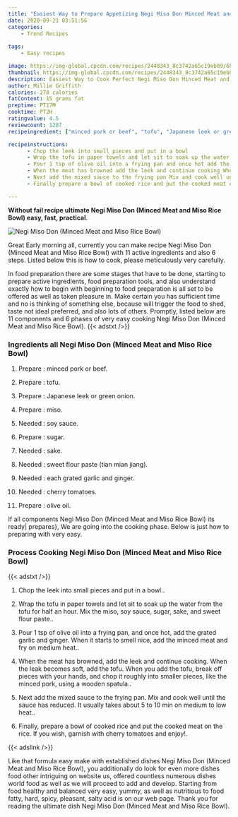 ```yaml
---
title: "Easiest Way to Prepare Appetizing Negi Miso Don Minced Meat and Miso Rice Bowl"
date: 2020-09-21 03:51:56
categories:
    - Trend Recipes
    
tags:
    - Easy recipes

image: https://img-global.cpcdn.com/recipes/2448343_8c3742a65c19eb09/680x482cq70/negi-miso-don-minced-meat-and-miso-rice-bowl-recipe-main-photo.jpg
thumbnail: https://img-global.cpcdn.com/recipes/2448343_8c3742a65c19eb09/350x250cq70/negi-miso-don-minced-meat-and-miso-rice-bowl-recipe-main-photo.jpg
description: Easiest Way to Cook Perfect Negi Miso Don Minced Meat and Miso Rice Bowl with 11 ingredients and 6 stages of easy cooking.
author: Millie Griffith
calories: 278 calories
fatContent: 15 grams fat
preptime: PT17M
cooktime: PT2H
ratingvalue: 4.5
reviewcount: 1287
recipeingredient: ["minced pork or beef", "tofu", "Japanese leek or green onion", "miso", "soy sauce", "sugar", "sake", "sweet flour paste tian mian jiang", "each grated garlic and ginger", "cherry tomatoes", "olive oil"]

recipeinstructions: 
      - Chop the leek into small pieces and put in a bowl 
      - Wrap the tofu in paper towels and let sit to soak up the water from the tofu for half an hour Mix the miso soy sauce sugar sake and sweet flour paste 
      - Pour 1 tsp of olive oil into a frying pan and once hot add the grated garlic and ginger When it starts to smell nice add the minced meat and fry on medium heat 
      - When the meat has browned add the leek and continue cooking When the leak becomes soft add the tofu When you add the tofu break off pieces with your hands and chop it roughly into smaller pieces like the minced pork using a wooden spatula 
      - Next add the mixed sauce to the frying pan Mix and cook well until the sauce has reduced It usually takes about 5 to 10 min on medium to low heat 
      - Finally prepare a bowl of cooked rice and put the cooked meat on the rice If you wish garnish with cherry tomatoes and enjoy

---
```




**Without fail recipe ultimate Negi Miso Don (Minced Meat and Miso Rice Bowl) easy, fast, practical**. 


![Negi Miso Don (Minced Meat and Miso Rice Bowl)](https://img-global.cpcdn.com/recipes/2448343_8c3742a65c19eb09/680x482cq70/negi-miso-don-minced-meat-and-miso-rice-bowl-recipe-main-photo.jpg "Negi Miso Don (Minced Meat and Miso Rice Bowl)")




Great Early morning all, currently you can make recipe Negi Miso Don (Minced Meat and Miso Rice Bowl) with 11 active ingredients and also 6 steps. Listed below this is how to cook, please meticulously very carefully.

In food preparation there are some stages that have to be done, starting to prepare active ingredients, food preparation tools, and also understand exactly how to begin with beginning to food preparation is all set to be offered as well as taken pleasure in. Make certain you has sufficient time and no is thinking of something else, because will trigger the food to shed, taste not ideal preferred, and also lots of others. Promptly, listed below are 11 components and 6 phases of very easy cooking Negi Miso Don (Minced Meat and Miso Rice Bowl).
{{< adstxt />}}

### Ingredients all Negi Miso Don (Minced Meat and Miso Rice Bowl)


1. Prepare  : minced pork or beef.

1. Prepare  : tofu.

1. Prepare  : Japanese leek or green onion.

1. Prepare  : miso.

1. Needed  : soy sauce.

1. Prepare  : sugar.

1. Needed  : sake.

1. Needed  : sweet flour paste (tian mian jiang).

1. Needed  : each grated garlic and ginger.

1. Needed  : cherry tomatoes.

1. Prepare  : olive oil.



If all components Negi Miso Don (Minced Meat and Miso Rice Bowl) its ready| prepares}, We are going into the cooking phase. Below is just how to preparing with very easy.

### Process Cooking Negi Miso Don (Minced Meat and Miso Rice Bowl)

{{< adstxt />}}


1. Chop the leek into small pieces and put in a bowl..



1. Wrap the tofu in paper towels and let sit to soak up the water from the tofu for half an hour. Mix the miso, soy sauce, sugar, sake, and sweet flour paste..



1. Pour 1 tsp of olive oil into a frying pan, and once hot, add the grated garlic and ginger. When it starts to smell nice, add the minced meat and fry on medium heat..



1. When the meat has browned, add the leek and continue cooking. When the leak becomes soft, add the tofu. When you add the tofu, break off pieces with your hands, and chop it roughly into smaller pieces, like the minced pork, using a wooden spatula..



1. Next add the mixed sauce to the frying pan. Mix and cook well until the sauce has reduced. It usually takes about 5 to 10 min on medium to low heat..



1. Finally, prepare a bowl of cooked rice and put the cooked meat on the rice. If you wish, garnish with cherry tomatoes and enjoy!.





{{< adslink />}}

Like that formula easy make with established dishes Negi Miso Don (Minced Meat and Miso Rice Bowl), you additionally do look for even more dishes food other intriguing on website us, offered countless numerous dishes world food as well as we will proceed to add and develop. Starting from food healthy and balanced very easy, yummy, as well as nutritious to food fatty, hard, spicy, pleasant, salty acid is on our web page. Thank you for reading the ultimate dish Negi Miso Don (Minced Meat and Miso Rice Bowl).
